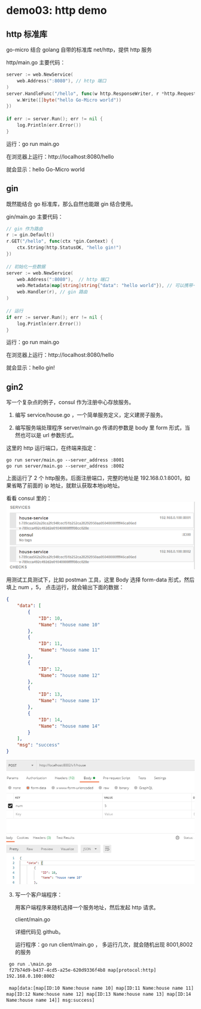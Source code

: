 # demo03: http demo

## http 标准库
go-micro 结合 golang 自带的标准库 net/http，提供 http 服务

http/main.go 主要代码：
```go
server := web.NewService(
    web.Address(":8080"), // http 端口
)
server.HandleFunc("/hello", func(w http.ResponseWriter, r *http.Request) {
    w.Write([]byte("hello Go-Micro world"))
})

if err := server.Run(); err != nil {
    log.Println(err.Error())
}
```

运行：go run main.go

在浏览器上运行：http://localhost:8080/hello

就会显示：hello Go-Micro world

## gin

既然能结合 go 标准库，那么自然也能跟 gin 结合使用。

gin/main.go 主要代码：
```go
// gin 作为路由
r := gin.Default()
r.GET("/hello", func(ctx *gin.Context) {
    ctx.String(http.StatusOK, "hello gin!")
})

// 初始化一些数据
server := web.NewService(
    web.Address(":8080"),  // http 端口
    web.Metadata(map[string]string{"data": "hello world"}), // 可以携带一些信息
    web.Handler(r), // gin 路由
)

// 运行
if err := server.Run(); err != nil {
    log.Println(err.Error())
}
```
运行：go run main.go

在浏览器上运行：http://localhost:8080/hello

就会显示：hello gin!

## gin2

写一个复杂点的例子，consul 作为注册中心存放服务。

1. 编写 service/house.go ，一个简单服务定义，定义建房子服务。

2. 编写服务端处理程序 server/main.go
传递的参数是 body 里 form 形式，当然也可以是 url 参数形式。

这里的 http 运行端口，在终端来指定：
```shell script
go run server/main.go --server_address :8001
go run server/main.go --server_address :8002
```
上面运行了 2 个 http服务。后面注册端口，完整的地址是 192.168.0.1:8001，如果省略了前面的 ip 地址，就默认获取本地ip地址。

看看 consul 里的：
![consul里的服务](../imgs/gin2-consul-services.png)

用测试工具测试下，比如 postman 工具，这里 Body 选择 form-data 形式，然后填上 num ，5，
点击运行，就会输出下面的数据：

```json
{
    "data": [
        {
            "ID": 10,
            "Name": "house name 10"
        },
        {
            "ID": 11,
            "Name": "house name 11"
        },
        {
            "ID": 12,
            "Name": "house name 12"
        },
        {
            "ID": 13,
            "Name": "house name 13"
        },
        {
            "ID": 14,
            "Name": "house name 14"
        }
    ],
    "msg": "success"
}
```
![测试图](../imgs/gin2-post-test.png)

3. 写一个客户端程序：

   用客户端程序来随机选择一个服务地址，然后发起 http 请求。

   client/main.go

   详细代码见 github。
   
   运行程序：go run client/main.go ， 多运行几次，就会随机出现 8001,8002 的服务
```shell script
 go run .\main.go
 f27b74d9-b437-4cd5-a25e-620d9336f4b8 map[protocol:http] 192.168.0.100:8002
 
 map[data:[map[ID:10 Name:house name 10] map[ID:11 Name:house name 11] map[ID:12 Name:house name 12] map[ID:13 Name:house name 13] map[ID:14 Name:house name 14]] msg:success]
```
   
   
   